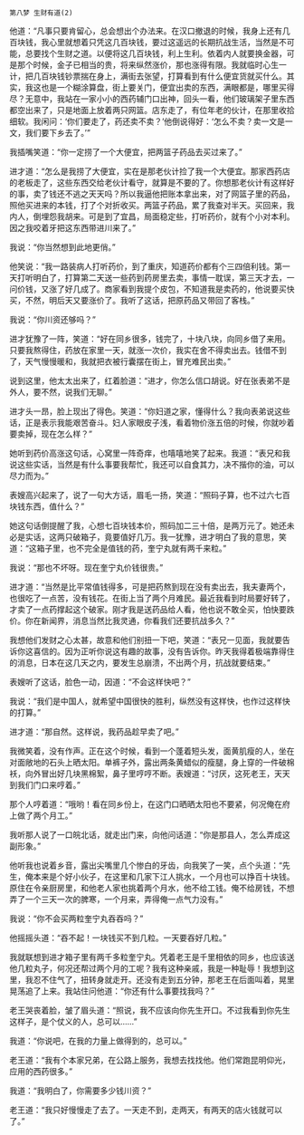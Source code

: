     第八梦 生财有道(2) 

   他道：“凡事只要肯留心，总会想出个办法来。在汉口撤退的时候，我身上还有几百块钱，我心里就想着只凭这几百块钱，要过这遥远的长期抗战生活，当然是不可能，总要找个生财之道。以便将这几百块钱，利上生利。依着内人就要换金器，可是那个时候，金子已相当的贵，将来纵然涨价，那也涨得有限。我就临时心生一计，把几百块钱钞票揣在身上，满街去张望，打算看到有什么便宜货就买什么。其实，我这也是一个糊涂算盘，街上要关门，便宜出卖的东西，满眼都是，哪里买得尽？无意中，我站在一家小小的西药辅门口出神，回头一看，他们玻璃架子里东西都空出来了，只是地面上放着两只网篮。店东走了，有位年老的伙计，在那里收拾细软。我闲问：‘你们要走了，药还卖不卖？’他倒说得好：‘怎么不卖？卖一文是一文，我们要下乡去了。’”

   我插嘴笑道：“你一定捞了一个大便宜，把两篮子药品去买过来了。”

   进才道：“怎么是我捞了大便宜，实在是那老伙计捡了我一个大便宜。那家西药店的老板走了，这些东西交给老伙计看守，就算是不要的了。你想那老伙计有这样好的事，卖了钱还不逃之天天吗？所以我逼他把账本拿出来，对了网篮子里的药品，照他买进来的本钱，打了个对折收买。两篮子药品，累了我查对半天。买回来，我内人，倒埋怨我胡来。可是到了宜昌，局面稳定些，打听药价，就有个小对本利。因之我咬着牙把这东西带进川来了。”

   我说：“你当然想到此地更俏。”

   他笑说：“我一路装病人打听药价，到了重庆，知道药价都有个三四倍利钱。第一天打听明白了，打算第二天送一些药到药房里去卖，事情一耽误，第三天才去，一问价钱，又涨了好几成了。商家看到我提个皮包，不知道我是卖药的，他说要买快买，不然，明后天又要涨价了。我听了这话，把原药品又带回了客栈。”

   我说：“你川资还够吗？”

   进才犹豫了一阵，笑道：“好在同乡很多，钱完了，十块八块，向同乡借了来用。只要我熬得住，药放在家里一天，就涨一次价，我实在舍不得卖出去。钱借不到了，天气慢慢暖和，我就把衣被行囊摆在街上，冒充难民出卖。”

   说到这里，他太太出来了，红着脸道：“进才，你怎么信口胡说。好在张表弟不是外人，要不然，说我们无聊。”

   进才头一昂，脸上现出了得色。笑道：“你妇道之家，懂得什么？我向表弟说这些话，正是表示我能艰苦奋斗。妇人家眼皮子浅，看着物价涨五倍的时候，你就吵着要卖掉，现在怎么样？”

   她听到药价高涨这句话，心窝里一阵奇痒，也嘻嘻地笑了起来。我道：“表兄和我说这些实话，当然是有什么事要我帮忙，我还可以自食其力，决不揩你的油，可以尽力而为。”

   表嫂高兴起来了，说了一句大方话，眉毛一扬，笑道：“照码子算，也不过六七百块钱东西，值什么？”

   她这句话倒提醒了我，心想七百块钱本价，照码加二三十倍，是两万元了。她还未必是实话，这两只破箱子，竟要值好几万。我一犹豫，进才明白了我的意思，笑道：“这箱子里，也不完全是值钱的药，奎宁丸就有两千来粒。”

   我说：“那也不坏呀。现在奎宁丸价钱很贵。”

   进才道：“当然是比平常值钱得多，可是把药熬到现在没有卖出去，我夫妻两个，也很吃了一点苦，没有钱花。在街上当了两个月难民。最近我看到时局要好转了，才卖了一点药撑起这个破家。刚才我是送药品给人看，他也说不敢全买，怕快要跌价。你在新闻界，消息当然比我灵通，你看我们还要抗战多久？”

   我想他们发财之心太甚，故意和他们别扭一下吧，笑道：“表兄一见面，我就要告诉你这喜信的。因为正听你说这有趣的故事，没有告诉你。昨天我得着极端靠得住的消息，日本在这几天之内，要发生总崩溃，不出两个月，抗战就要结束。”

   表嫂听了这话，脸色一动，因道：“不会这样快吧？”

   我说：“我们是中国人，就希望中国很快的胜利，纵然没有这样快，也作过这样快的打算。”

   进才道：“那自然。这样说，我药品趁早卖了吧。”

   我微笑着，没有作声。正在这个时候，看到一个蓬着短头发，面黄肌瘦的人，坐在对面敞地的石头上晒太阳。单裤子外，露出两条黄蜡似的瘦腿，身上穿的一件破棉袄，向外冒出好几块黑棉絮，鼻子里哼哼不断。表嫂道：“讨厌，这死老王，天天到我们门口来哼着。”

   那个人哼着道：“哦哟！看在同乡份上，在这门口晒晒太阳也不要紧，何况俺在府上做了两个月工。”

   我听那人说了一口皖北话，就走出门来，向他问话道：“你是那县人，怎么弄成这副形象。”

   他听我也说着乡音，露出尖嘴里几个惨白的牙齿，向我笑了一笑，点个头道：“先生，俺本来是个好小伙子，在这里和几家下江人挑水，一个月也可以挣百十块钱。原住在令亲厨房里，和他老人家也挑着两个月水，他不给工钱。俺不给房钱，不想弄了一个三天一次的脾寒，一个月来，弄得俺一点气力没有。”

   我说：“你不会买两粒奎宁丸吞吞吗？”

   他摇摇头道：“吞不起！一块钱买不到几粒。一天要吞好几粒。”

   我就联想到进才箱子里有两千多粒奎宁丸。凭着老王是千里相依的同乡，也应该送他几粒丸子，何况还帮过两个月的工呢？我有这种亲戚，我是一种耻辱！我想到这里，我忍不住气了，扭转身就走开。还没有走到五分钟，那老王在后面叫着，晃里晃荡追了上来。我站住问他道：“你还有什么事要找我吗？”

   老王哭丧着脸，皱了眉头道：“照说，我不应该向你先生开口。不过我看到你先生这样子，是个仗义的人，总可以……”

   我道：“你说吧，在我的力量上做得到的，总可以。”

   老王道：“我有个本家兄弟，在公路上服务，我想去找找他。他们常跑昆明仰光，应用的西药很多。”

   我道：“我明白了，你需要多少钱川资？”

   老王道：“我只好慢慢走了去了。一天走不到，走两天，有两天的店火钱就可以了。”

